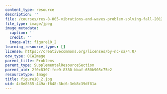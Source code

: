 ```yaml
---
content_type: resource
description: ''
file: /courses/res-8-005-vibrations-and-waves-problem-solving-fall-2012/4c8e8355449af6483bc63eb8c39df81a_figure10_2.jpg
file_type: image/jpeg
image_metadata:
  caption: ''
  credit: ''
  image-alt: figure10_2
learning_resource_types: []
license: https://creativecommons.org/licenses/by-nc-sa/4.0/
ocw_type: OCWImage
parent_title: Problems
parent_type: SupplementalResourceSection
parent_uid: 2f0c8307-fee9-8330-bbaf-650b905c75e2
resourcetype: Image
title: figure10_2.jpg
uid: 4c8e8355-449a-f648-3bc6-3eb8c39df81a
---
```

